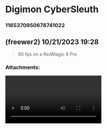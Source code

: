 # Digimon CyberSleuth
### 1165370950678741022
##  (freewer2) 10/21/2023 19:28 

> 60 fps on a RedMagic 8 Pro
### Attachments: 
![Screen_Record_2023-10-21-21-16-25.mp4](https://yuzudiscordbackup.s3.us-west-2.amazonaws.com/files-media/1165370950678741022_Screen_Record_2023-10-21-21-16-25.mp4)

